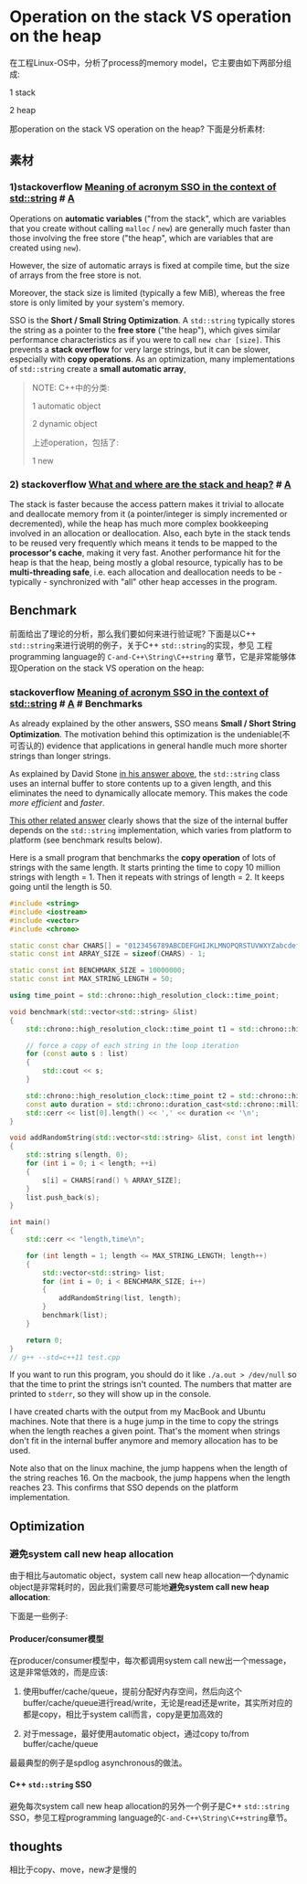# Operation on the stack VS operation on the heap

在工程Linux-OS中，分析了process的memory model，它主要由如下两部分组成:

1 stack

2 heap

那operation on the stack VS operation on the heap? 下面是分析素材: 

## 素材

### 1)stackoverflow [Meaning of acronym SSO in the context of std::string](https://stackoverflow.com/questions/10315041/meaning-of-acronym-sso-in-the-context-of-stdstring) # [A](https://stackoverflow.com/a/10319672)

Operations on **automatic variables** ("from the stack", which are variables that you create without calling `malloc` / `new`) are generally much faster than those involving the free store ("the heap", which are variables that are created using `new`). 

However, the size of automatic arrays is fixed at compile time, but the size of arrays from the free store is not. 

Moreover, the stack size is limited (typically a few MiB), whereas the free store is only limited by your system's memory.

SSO is the **Short / Small String Optimization**. A `std::string` typically stores the string as a pointer to the **free store** ("the heap"), which gives similar performance characteristics as if you were to call `new char [size]`. This prevents a **stack overflow** for very large strings, but it can be slower, especially with **copy operations**. As an optimization, many implementations of `std::string` create a **small automatic array**,

> NOTE: C++中的分类:
>
> 1 automatic object
>
> 2 dynamic object
>
> 上述operation，包括了:
>
> 1 new

### 2) stackoverflow [What and where are the stack and heap?](https://stackoverflow.com/questions/79923/what-and-where-are-the-stack-and-heap) # [A](https://stackoverflow.com/a/80113)

The stack is faster because the access pattern makes it trivial to allocate and deallocate memory from it (a pointer/integer is simply incremented or decremented), while the heap has much more complex bookkeeping involved in an allocation or deallocation. Also, each byte in the stack tends to be reused very frequently which means it tends to be mapped to the **processor's cache**, making it very fast. Another performance hit for the heap is that the heap, being mostly a global resource, typically has to be **multi-threading safe**, i.e. each allocation and deallocation needs to be - typically - synchronized with "all" other heap accesses in the program.

## Benchmark

前面给出了理论的分析，那么我们要如何来进行验证呢? 下面是以C++ `std::string`来进行说明的例子，关于C++ `std::string`的实现，参见 工程programming language的 `C-and-C++\String\C++string` 章节，它是非常能够体现Operation on the stack VS operation on the heap: 

### stackoverflow [Meaning of acronym SSO in the context of std::string](https://stackoverflow.com/questions/10315041/meaning-of-acronym-sso-in-the-context-of-stdstring) # [A](https://stackoverflow.com/a/51796541) # Benchmarks

As already explained by the other answers, SSO means **Small / Short String Optimization**. The motivation behind this optimization is the undeniable(不可否认的) evidence that applications in general handle much more shorter strings than longer strings.

As explained by David Stone [in his answer above](https://stackoverflow.com/a/10319672/4289700), the `std::string` class uses an internal buffer to store contents up to a given length, and this eliminates the need to dynamically allocate memory. This makes the code *more efficient* and *faster*.

[This other related answer](https://stackoverflow.com/a/28003328/4289700) clearly shows that the size of the internal buffer depends on the `std::string` implementation, which varies from platform to platform (see benchmark results below).



Here is a small program that benchmarks the **copy operation** of lots of strings with the same length. It starts printing the time to copy 10 million strings with length = 1. Then it repeats with strings of length = 2. It keeps going until the length is 50.

```cpp
#include <string>
#include <iostream>
#include <vector>
#include <chrono>

static const char CHARS[] = "0123456789ABCDEFGHIJKLMNOPQRSTUVWXYZabcdefghijklmnopqrstuvwxyz";
static const int ARRAY_SIZE = sizeof(CHARS) - 1;

static const int BENCHMARK_SIZE = 10000000;
static const int MAX_STRING_LENGTH = 50;

using time_point = std::chrono::high_resolution_clock::time_point;

void benchmark(std::vector<std::string> &list)
{
	std::chrono::high_resolution_clock::time_point t1 = std::chrono::high_resolution_clock::now();

	// force a copy of each string in the loop iteration
	for (const auto s : list)
	{
		std::cout << s;
	}

	std::chrono::high_resolution_clock::time_point t2 = std::chrono::high_resolution_clock::now();
	const auto duration = std::chrono::duration_cast<std::chrono::milliseconds>(t2 - t1).count();
	std::cerr << list[0].length() << ',' << duration << '\n';
}

void addRandomString(std::vector<std::string> &list, const int length)
{
	std::string s(length, 0);
	for (int i = 0; i < length; ++i)
	{
		s[i] = CHARS[rand() % ARRAY_SIZE];
	}
	list.push_back(s);
}

int main()
{
	std::cerr << "length,time\n";

	for (int length = 1; length <= MAX_STRING_LENGTH; length++)
	{
		std::vector<std::string> list;
		for (int i = 0; i < BENCHMARK_SIZE; i++)
		{
			addRandomString(list, length);
		}
		benchmark(list);
	}

	return 0;
}
// g++ --std=c++11 test.cpp
```

If you want to run this program, you should do it like `./a.out > /dev/null` so that the time to print the strings isn't counted. The numbers that matter are printed to `stderr`, so they will show up in the console.

I have created charts with the output from my MacBook and Ubuntu machines. Note that there is a huge jump in the time to copy the strings when the length reaches a given point. That's the moment when strings don't fit in the internal buffer anymore and memory allocation has to be used.

Note also that on the linux machine, the jump happens when the length of the string reaches 16. On the macbook, the jump happens when the length reaches 23. This confirms that SSO depends on the platform implementation.

## Optimization

### 避免system call new heap allocation

由于相比与automatic object，system call new heap allocation一个dynamic object是非常耗时的，因此我们需要尽可能地**避免system call new heap allocation**: 

下面是一些例子: 

#### Producer/consumer模型

在producer/consumer模型中，每次都调用system call new出一个message，这是非常低效的，而是应该:

1) 使用buffer/cache/queue，提前分配好内存空间，然后向这个buffer/cache/queue进行read/write，无论是read还是write，其实所对应的都是copy，相比于system call而言，copy是更加高效的

2) 对于message，最好使用automatic object，通过copy to/from buffer/cache/queue 

最最典型的例子是spdlog asynchronous的做法。

#### C++ `std::string` SSO

避免每次system call new heap allocation的另外一个例子是C++ `std::string` SSO，参见工程programming language的`C-and-C++\String\C++string`章节。

## thoughts

相比于copy、move，new才是慢的